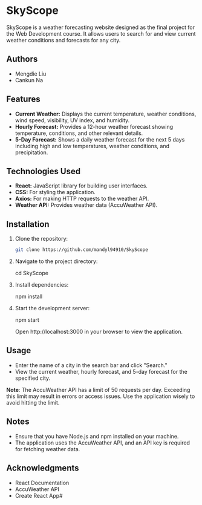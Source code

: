 # SkyScope

SkyScope is a weather forecasting website designed as the final project for the Web Development course. It allows users to search for and view current weather conditions and forecasts for any city.

## Authors

- Mengdie Liu
- Cankun Na

## Features

- **Current Weather:** Displays the current temperature, weather conditions, wind speed, visibility, UV index, and humidity.
- **Hourly Forecast:** Provides a 12-hour weather forecast showing temperature, conditions, and other relevant details.
- **5-Day Forecast:** Shows a daily weather forecast for the next 5 days including high and low temperatures, weather conditions, and precipitation.

## Technologies Used

- **React:** JavaScript library for building user interfaces.
- **CSS:** For styling the application.
- **Axios:** For making HTTP requests to the weather API.
- **Weather API:** Provides weather data (AccuWeather API).

## Installation

1. Clone the repository:

   ```bash
   git clone https://github.com/mandyl94910/SkyScope

2. Navigate to the project directory:

   cd SkyScope

3. Install dependencies:
   
   npm install

4. Start the development server:

   npm start

   Open http://localhost:3000 in your browser to view the application.

## Usage

- Enter the name of a city in the search bar and click "Search."
- View the current weather, hourly forecast, and 5-day forecast for the specified city.

**Note**: The AccuWeather API has a limit of 50 requests per day. Exceeding this limit may result in errors or access issues. Use the application wisely to avoid hitting the limit.

## Notes

- Ensure that you have Node.js and npm installed on your machine.
- The application uses the AccuWeather API, and an API key is required for fetching weather data.

## Acknowledgments

- React Documentation
- AccuWeather API
- Create React App#
